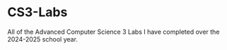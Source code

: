 # CS3-Labs
 
All of the Advanced Computer Science 3 Labs I have completed over the 2024-2025 school year.

